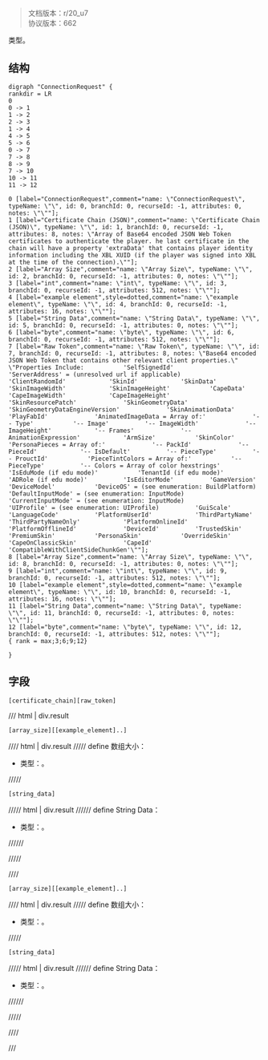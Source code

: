 # <!-- md:samp ConnectionRequest -->

> 文档版本：r/20_u7<br/>协议版本：662

<!-- md:samp ConnectionRequest -->类型。

## 结构

```viz
digraph "ConnectionRequest" {
rankdir = LR
0
0 -> 1
1 -> 2
2 -> 3
1 -> 4
4 -> 5
5 -> 6
0 -> 7
7 -> 8
8 -> 9
7 -> 10
10 -> 11
11 -> 12

0 [label="ConnectionRequest",comment="name: \"ConnectionRequest\", typeName: \"\", id: 0, branchId: 0, recurseId: -1, attributes: 0, notes: \"\""];
1 [label="Certificate Chain (JSON)",comment="name: \"Certificate Chain (JSON)\", typeName: \"\", id: 1, branchId: 0, recurseId: -1, attributes: 8, notes: \"Array of Base64 encoded JSON Web Token certificates to authenticate the player. he last certificate in the chain will have a property 'extraData' that contains player identity information including the XBL XUID (if the player was signed into XBL at the time of the connection).\""];
2 [label="Array Size",comment="name: \"Array Size\", typeName: \"\", id: 2, branchId: 0, recurseId: -1, attributes: 0, notes: \"\""];
3 [label="int",comment="name: \"int\", typeName: \"\", id: 3, branchId: 0, recurseId: -1, attributes: 512, notes: \"\""];
4 [label="example element",style=dotted,comment="name: \"example element\", typeName: \"\", id: 4, branchId: 0, recurseId: -1, attributes: 16, notes: \"\""];
5 [label="String Data",comment="name: \"String Data\", typeName: \"\", id: 5, branchId: 0, recurseId: -1, attributes: 0, notes: \"\""];
6 [label="byte",comment="name: \"byte\", typeName: \"\", id: 6, branchId: 0, recurseId: -1, attributes: 512, notes: \"\""];
7 [label="Raw Token",comment="name: \"Raw Token\", typeName: \"\", id: 7, branchId: 0, recurseId: -1, attributes: 8, notes: \"Base64 encoded JSON Web Token that contains other relevant client properties.\" 			\"Properties Include: 			'SelfSignedId' 			'ServerAddress' = (unresolved url if applicable) 			'ClientRandomId' 			'SkinId' 			'SkinData' 			'SkinImageWidth' 			'SkinImageHeight' 			'CapeData' 			'CapeImageWidth' 			'CapeImageHeight' 			'SkinResourcePatch' 			'SkinGeometryData' 			'SkinGeometryDataEngineVersion' 			'SkinAnimationData' 			'PlayFabId' 			'AnimatedImageData = Array of:' 			'-- Type' 			'-- Image' 			'-- ImageWidth' 			'-- ImageHeight' 			'-- Frames' 			'-- AnimationExpression' 			'ArmSize' 			'SkinColor' 			'PersonaPieces = Array of:' 			'-- PackId' 			'-- PieceId' 			'-- IsDefault' 			'-- PieceType' 			'-- ProuctId' 			'PieceTintColors = Array of:' 			'-- PieceType' 			'-- Colors = Array of color hexstrings' 			'IsEduMode (if edu mode)' 			'TenantId (if edu mode)' 			'ADRole (if edu mode)' 			'IsEditorMode' 			'GameVersion' 			'DeviceModel' 			'DeviceOS' = (see enumeration: BuildPlatform) 			'DefaultInputMode' = (see enumeration: InputMode) 			'CurrentInputMode' = (see enumeration: InputMode) 			'UIProfile' = (see enumeration: UIProfile) 			'GuiScale' 			'LanguageCode' 			'PlatformUserId' 			'ThirdPartyName' 			'ThirdPartyNameOnly' 			'PlatformOnlineId' 			'PlatformOfflineId' 			'DeviceId' 			'TrustedSkin' 			'PremiumSkin' 			'PersonaSkin' 			'OverrideSkin' 			'CapeOnClassicSkin' 			'CapeId' 			'CompatibleWithClientSideChunkGen'\""];
8 [label="Array Size",comment="name: \"Array Size\", typeName: \"\", id: 8, branchId: 0, recurseId: -1, attributes: 0, notes: \"\""];
9 [label="int",comment="name: \"int\", typeName: \"\", id: 9, branchId: 0, recurseId: -1, attributes: 512, notes: \"\""];
10 [label="example element",style=dotted,comment="name: \"example element\", typeName: \"\", id: 10, branchId: 0, recurseId: -1, attributes: 16, notes: \"\""];
11 [label="String Data",comment="name: \"String Data\", typeName: \"\", id: 11, branchId: 0, recurseId: -1, attributes: 0, notes: \"\""];
12 [label="byte",comment="name: \"byte\", typeName: \"\", id: 12, branchId: 0, recurseId: -1, attributes: 512, notes: \"\""];
{ rank = max;3;6;9;12}

}

```

## 字段

```title='ConnectionRequest'
[certificate_chain][raw_token]
```

/// html | div.result
```title='Certificate Chain (JSON)'
[array_size][[example_element]..]
```

//// html | div.result
///// define
数组大小：<!-- md:samp int -->

- 类型：<!-- md:samp int -->。


/////
```title='示例元素'
[string_data]
```

///// html | div.result
////// define
String Data：<!-- md:samp byte -->

- 类型：<!-- md:samp byte -->。


//////

/////

////
```title='Raw Token'
[array_size][[example_element]..]
```

//// html | div.result
///// define
数组大小：<!-- md:samp int -->

- 类型：<!-- md:samp int -->。


/////
```title='示例元素'
[string_data]
```

///// html | div.result
////// define
String Data：<!-- md:samp byte -->

- 类型：<!-- md:samp byte -->。


//////

/////

////

///

